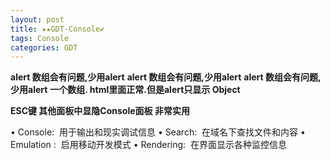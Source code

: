 ```yaml
---
layout: post
title: ★★GDT-Console✔︎
tags: Console
categories: GDT
---
```



**alert 数组会有问题,少用alert**
**alert 数组会有问题,少用alert**
**alert 数组会有问题,少用alert**
**一个数组. html里面正常.但是alert只显示 Object**





**ESC键 其他面板中显隐Console面板 非常实用**




• Console:  用于输出和现实调试信息
• Search:  在域名下查找文件和内容
• Emulation :  启用移动开发模式
• Rendering:  在界面显示各种监控信息